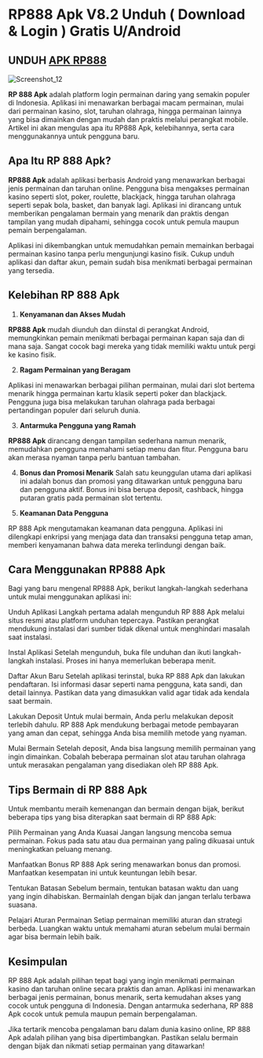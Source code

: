 # RP888 Apk V8.2 Unduh ( Download & Login ) Gratis U/Android

## UNDUH [APK RP888](https://t.ly/raffi888/)

![Screenshot_12](https://raw.githubusercontent.com/sadbor99/8278-slots/refs/heads/main/screen-01.jpg)

**RP 888 Apk** adalah platform login permainan daring yang semakin populer di Indonesia. Aplikasi ini menawarkan berbagai macam permainan, mulai dari permainan kasino, slot, taruhan olahraga, hingga permainan lainnya yang bisa dimainkan dengan mudah dan praktis melalui perangkat mobile. Artikel ini akan mengulas apa itu RP888 Apk, kelebihannya, serta cara menggunakannya untuk pengguna baru.

## Apa Itu RP 888 Apk? 

**RP888 Apk** adalah aplikasi berbasis Android yang menawarkan berbagai jenis permainan dan taruhan online. Pengguna bisa mengakses permainan kasino seperti slot, poker, roulette, blackjack, hingga taruhan olahraga seperti sepak bola, basket, dan banyak lagi. Aplikasi ini dirancang untuk memberikan pengalaman bermain yang menarik dan praktis dengan tampilan yang mudah dipahami, sehingga cocok untuk pemula maupun pemain berpengalaman.

Aplikasi ini dikembangkan untuk memudahkan pemain memainkan berbagai permainan kasino tanpa perlu mengunjungi kasino fisik. Cukup unduh aplikasi dan daftar akun, pemain sudah bisa menikmati berbagai permainan yang tersedia.

## Kelebihan RP 888 Apk

1. **Kenyamanan dan Akses Mudah**

**RP888 Apk** mudah diunduh dan diinstal di perangkat Android, memungkinkan pemain menikmati berbagai permainan kapan saja dan di mana saja. Sangat cocok bagi mereka yang tidak memiliki waktu untuk pergi ke kasino fisik.

2. **Ragam Permainan yang Beragam**

Aplikasi ini menawarkan berbagai pilihan permainan, mulai dari slot bertema menarik hingga permainan kartu klasik seperti poker dan blackjack. Pengguna juga bisa melakukan taruhan olahraga pada berbagai pertandingan populer dari seluruh dunia.

3. **Antarmuka Pengguna yang Ramah**

**RP888 Apk** dirancang dengan tampilan sederhana namun menarik, memudahkan pengguna memahami setiap menu dan fitur. Pengguna baru akan merasa nyaman tanpa perlu bantuan tambahan.

4. **Bonus dan Promosi Menarik**
Salah satu keunggulan utama dari aplikasi ini adalah bonus dan promosi yang ditawarkan untuk pengguna baru dan pengguna aktif. Bonus ini bisa berupa deposit, cashback, hingga putaran gratis pada permainan slot tertentu.

5. **Keamanan Data Pengguna**

RP 888 Apk mengutamakan keamanan data pengguna. Aplikasi ini dilengkapi enkripsi yang menjaga data dan transaksi pengguna tetap aman, memberi kenyamanan bahwa data mereka terlindungi dengan baik.

## Cara Menggunakan RP888 Apk

Bagi yang baru mengenal RP888 Apk, berikut langkah-langkah sederhana untuk mulai menggunakan aplikasi ini:

Unduh Aplikasi
Langkah pertama adalah mengunduh RP 888 Apk melalui situs resmi atau platform unduhan tepercaya. Pastikan perangkat mendukung instalasi dari sumber tidak dikenal untuk menghindari masalah saat instalasi.

Instal Aplikasi
Setelah mengunduh, buka file unduhan dan ikuti langkah-langkah instalasi. Proses ini hanya memerlukan beberapa menit.

Daftar Akun Baru
Setelah aplikasi terinstal, buka RP 888 Apk dan lakukan pendaftaran. Isi informasi dasar seperti nama pengguna, kata sandi, dan detail lainnya. Pastikan data yang dimasukkan valid agar tidak ada kendala saat bermain.

Lakukan Deposit
Untuk mulai bermain, Anda perlu melakukan deposit terlebih dahulu. RP 888 Apk mendukung berbagai metode pembayaran yang aman dan cepat, sehingga Anda bisa memilih metode yang nyaman.

Mulai Bermain
Setelah deposit, Anda bisa langsung memilih permainan yang ingin dimainkan. Cobalah beberapa permainan slot atau taruhan olahraga untuk merasakan pengalaman yang disediakan oleh RP 888 Apk.

## Tips Bermain di RP 888 Apk
Untuk membantu meraih kemenangan dan bermain dengan bijak, berikut beberapa tips yang bisa diterapkan saat bermain di RP 888 Apk:

Pilih Permainan yang Anda Kuasai
Jangan langsung mencoba semua permainan. Fokus pada satu atau dua permainan yang paling dikuasai untuk meningkatkan peluang menang.

Manfaatkan Bonus
RP 888 Apk sering menawarkan bonus dan promosi. Manfaatkan kesempatan ini untuk keuntungan lebih besar.

Tentukan Batasan
Sebelum bermain, tentukan batasan waktu dan uang yang ingin dihabiskan. Bermainlah dengan bijak dan jangan terlalu terbawa suasana.

Pelajari Aturan Permainan
Setiap permainan memiliki aturan dan strategi berbeda. Luangkan waktu untuk memahami aturan sebelum mulai bermain agar bisa bermain lebih baik.

## Kesimpulan

RP 888 Apk adalah pilihan tepat bagi yang ingin menikmati permainan kasino dan taruhan online secara praktis dan aman. Aplikasi ini menawarkan berbagai jenis permainan, bonus menarik, serta kemudahan akses yang cocok untuk pengguna di Indonesia. Dengan antarmuka sederhana, RP 888 Apk cocok untuk pemula maupun pemain berpengalaman.

Jika tertarik mencoba pengalaman baru dalam dunia kasino online, RP 888 Apk adalah pilihan yang bisa dipertimbangkan. Pastikan selalu bermain dengan bijak dan nikmati setiap permainan yang ditawarkan!
